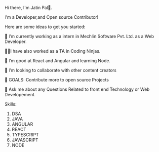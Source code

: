Hi there, I'm Jatin Pal👋.

I'm a Developer,and Open source Contributor!

Here are some ideas to get you started:

🔭 I’m currently working as a intern in Mechlin Software Pvt. Ltd. as a Web Developer.

👨‍💻I have also worked as a TA in Coding Ninjas.

🌱 I’m good at React and Angular and learning Node.

👯 I’m looking to collaborate with other content creators

🤔 GOALS: Contribute more to open source Projects

💬 Ask me about any Questions Related to front end Technology or Web Developement.

Skills: 
1. DSA
2. JAVA
3. ANGULAR
4. REACT
5. TYPESCRIPT
6. JAVASCRIPT
7. NODE
